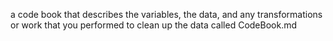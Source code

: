  a code book that describes the variables, the data, and any transformations or work that you performed to clean up the data called CodeBook.md
